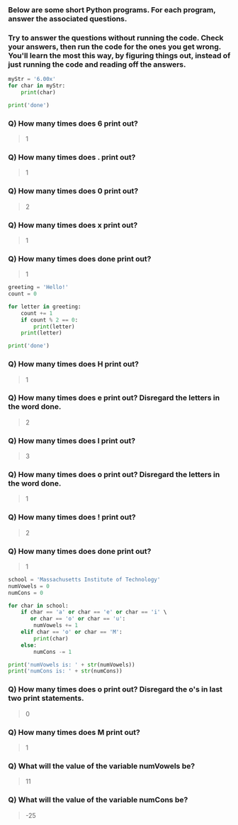 ### Below are some short Python programs. For each program, answer the associated questions.

### Try to answer the questions without running the code. Check your answers, then run the code for the ones you get wrong. You'll learn the most this way, by figuring things out, instead of just running the code and reading off the answers.

```py
myStr = '6.00x'
for char in myStr:
    print(char)

print('done')
```

### Q) How many times does 6 print out?
>1

### Q) How many times does . print out?
>1

### Q) How many times does 0 print out?
>2

### Q) How many times does x print out?
>1

### Q) How many times does done print out?
>1


```py
greeting = 'Hello!'
count = 0

for letter in greeting:
    count += 1
    if count % 2 == 0:
        print(letter)
    print(letter)

print('done')
```


### Q) How many times does H print out?
>1

### Q) How many times does e print out? Disregard the letters in the word done.
>2

### Q) How many times does l print out?
>3

### Q) How many times does o print out? Disregard the letters in the word done.
>1

### Q) How many times does ! print out?
>2

### Q) How many times does done print out?
>1


```py
school = 'Massachusetts Institute of Technology'
numVowels = 0
numCons = 0

for char in school:
    if char == 'a' or char == 'e' or char == 'i' \
       or char == 'o' or char == 'u':
        numVowels += 1
    elif char == 'o' or char == 'M':
        print(char)
    else:
        numCons -= 1

print('numVowels is: ' + str(numVowels))
print('numCons is: ' + str(numCons)) 
```

### Q) How many times does o print out? Disregard the o's in last two print statements.
>0

### Q) How many times does M print out?
>1

### Q) What will the value of the variable numVowels be?
>11

### Q) What will the value of the variable numCons be?
>-25